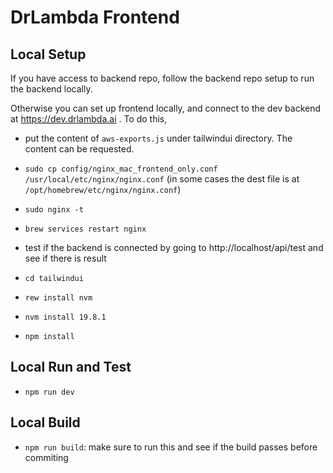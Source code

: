 # DrLambda Frontend 

## Local Setup

If you have access to backend repo, follow the backend repo setup to run the backend locally.

Otherwise you can set up frontend locally, and connect to the dev backend at https://dev.drlambda.ai .
To do this, 
- put the content of `aws-exports.js` under tailwindui directory. The content can be requested. 

- `sudo cp config/nginx_mac_frontend_only.conf /usr/local/etc/nginx/nginx.conf` (in some cases the dest file is at `/opt/homebrew/etc/nginx/nginx.conf`)
- `sudo nginx -t`
- `brew services restart nginx`
- test if the backend is connected by going to http://localhost/api/test and see if there is result

- `cd tailwindui`
- `rew install nvm`
- `nvm install 19.8.1`
- `npm install`


## Local Run and Test
- `npm run dev`

## Local Build
- `npm run build`: make sure to run this and see if the build passes before commiting
